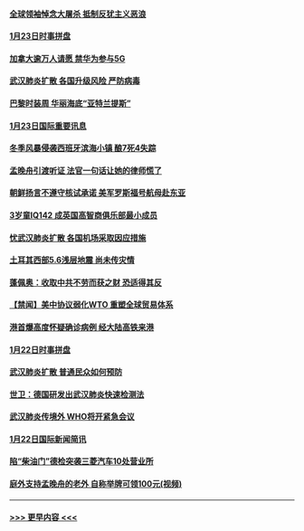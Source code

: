 #### [全球领袖悼念大屠杀 抵制反犹主义恶浪](../pages/prog202/a102759678.md?t=01241211) 
#### [1月23日时事拼盘](../pages/prog202/a102759599.md?t=01241211) 
#### [加拿大逾万人请愿 禁华为参与5G](../pages/prog202/a102759553.md?t=01241211) 
#### [武汉肺炎扩散 各国升级风险 严防病毒](../pages/prog202/a102759400.md?t=01241211) 
#### [巴黎时装周 华丽海底“亚特兰提斯”](../pages/prog202/a102759217.md?t=01241211) 
#### [1月23日国际重要讯息](../pages/prog202/a102759199.md?t=01241211) 
#### [冬季风暴侵袭西班牙滨海小镇 酿7死4失踪](../pages/prog202/a102759119.md?t=01241211) 
#### [孟晚舟引渡听证 法官一句话让她的律师慌了](../pages/prog202/a102759060.md?t=01241211) 
#### [朝鲜扬言不遵守核试承诺 美军罗斯福号航母赴东亚](../pages/prog202/a102759001.md?t=01241211) 
#### [3岁童IQ142 成英国高智商俱乐部最小成员](../pages/prog202/a102758990.md?t=01241211) 
#### [忧武汉肺炎扩散 各国机场采取因应措施](../pages/prog202/a102758911.md?t=01241211) 
#### [土耳其西部5.6浅层地震 尚未传灾情](../pages/prog202/a102758903.md?t=01241211) 
#### [蓬佩奥：收取中共不劳而获之财 恐适得其反](../pages/prog202/a102758889.md?t=01241211) 
#### [【禁闻】美中协议弱化WTO 重塑全球贸易体系](../pages/prog202/a102758790.md?t=01241211) 
#### [港首爆高度怀疑确诊病例 经大陆高铁来港](../pages/prog202/a102758613.md?t=01241211) 
#### [1月22日时事拼盘](../pages/prog202/a102758615.md?t=01241211) 
#### [武汉肺炎扩散 普通民众如何预防](../pages/prog202/a102758504.md?t=01241211) 
#### [世卫：德国研发出武汉肺炎快速检测法](../pages/prog202/a102758495.md?t=01241211) 
#### [武汉肺炎传境外 WHO将开紧急会议](../pages/prog202/a102758437.md?t=01241211) 
#### [1月22日国际新闻简讯](../pages/prog202/a102758231.md?t=01241211) 
#### [陷“柴油门”德检突袭三菱汽车10处营业所](../pages/prog202/a102758165.md?t=01241211) 
#### [庭外支持孟晚舟的老外 自称举牌可领100元(视频)](../pages/prog202/a102758092.md?t=01241211) 

----
#### [ >>> 更早内容 <<< ](../indexes/prog202-earlier.md)
